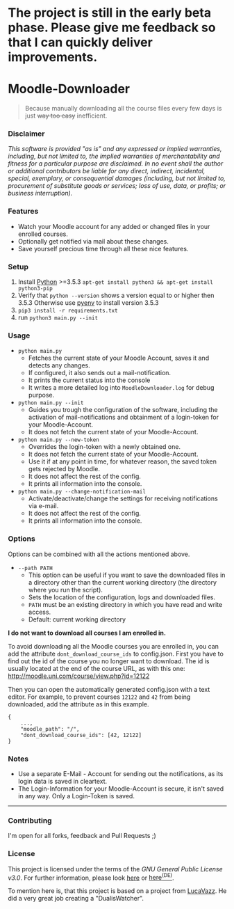 
The project is still in the early beta phase. Please give me feedback so that I can quickly deliver improvements.
======

# Moodle-Downloader

> Because manually downloading all the course files every few days is just ~~way too easy~~ inefficient.


### Disclaimer
*This software is provided "as is" and any expressed or implied warranties, including, but not limited to, the implied warranties of merchantability and fitness for a particular purpose are disclaimed. In no event shall the author or additional contributors be liable for any direct, indirect, incidental, special, exemplary, or consequential damages (including, but not limited to, procurement of substitute goods or services; loss of use, data, or profits; or business interruption).*


### Features
- Watch your Moodle account for any added or changed files in your enrolled courses.
- Optionally get notified via mail about these changes.
- Save yourself precious time through all these nice features.


### Setup
1. Install [Python](https://www.python.org/) >=3.5.3 `apt-get install python3 && apt-get install python3-pip`
2. Verify that `python --version` shows a version equal to or higher then 3.5.3
    Otherwise use [pyenv](https://github.com/pyenv/pyenv#installation) to install version 3.5.3
3. `pip3 install -r requirements.txt`
4. run `python3 main.py --init`


### Usage
- `python main.py`
    - Fetches the current state of your Moodle Account, saves it and detects any changes.
    - If configured, it also sends out a mail-notification.
    - It prints the current status into the console 
	- It writes a more detailed log into `MoodleDownloader.log` for debug purpose.
- `python main.py --init`
    - Guides you trough the configuration of the software, including the activation of mail-notifications and obtainment of a login-token for your Moodle-Account.
	- It does not fetch the current state of your Moodle-Account.
- `python main.py --new-token`
    - Overrides the login-token with a newly obtained one.
    - It does not fetch the current state of your Moodle-Account.
    - Use it if at any point in time, for whatever reason, the saved token gets rejected by Moodle.
    - It does not affect the rest of the config.
    - It prints all information into the console.
- `python main.py --change-notification-mail`
    - Activate/deactivate/change the settings for receiving notifications via e-mail.
    - It does not affect the rest of the config.
    - It prints all information into the console.

### Options
Options can be combined with all the actions mentioned above.
- `--path PATH`
    - This option can be useful if you want to save the downloaded files in a directory other than the current working directory (the directory where you run the script). 
    - Sets the location of the configuration, logs and downloaded files. 
    - `PATH` must be an existing directory in which you have read and write access.
    - Default: current working directory


**I do not want to download all courses I am enrolled in.**

To avoid downloading all the Moodle courses you are enrolled in, you can add the attribute `dont_download_course_ids` to config.json.
First you have to find out the id of the course you no longer want to download.
The id is usually located at the end of the course URL, as with this one: http://moodle.uni.com/course/view.php?id=12122

Then you can open the automatically generated config.json with a text editor. For example, to prevent courses `12122` and `42` from being downloaded, add the attribute as in this example.
```
{
    ...,
    "moodle_path": "/",
    "dont_download_course_ids": [42, 12122]
}
```





### Notes
- Use a separate E-Mail - Account for sending out the notifications, as its login data is saved in cleartext.
- The Login-Information for your Moodle-Account is secure, it isn't saved in any way. Only a Login-Token is saved.


---


### Contributing
I'm open for all forks, feedback and Pull Requests ;)


### License
This project is licensed under the terms of the *GNU General Public License v3.0*. For further information, please look [here](http://choosealicense.com/licenses/gpl-3.0/) or [here<sup>(DE)</sup>](http://www.gnu.org/licenses/gpl-3.0.de.html).

To mention here is, that this project is based on a project from [LucaVazz](https://github.com/LucaVazz/DualisWatcher). He did a very great job creating a "DualisWatcher".  
